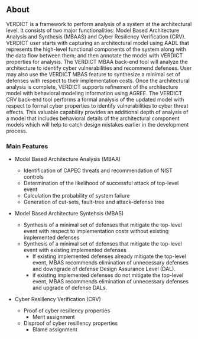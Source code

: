 ## About

VERDICT is a framework to perform analysis of a system at the architectural level. It consists of two major functionalities: Model Based Architecture Analysis and Synthesis (MBAAS) and Cyber Resiliency Verification (CRV). VERDICT user starts with capturing an architectural model using AADL that represents the high-level functional components of the system along with the data flow between them; and then annotate the model with VERDICT properties for analysis. The VERDICT MBAA back-end tool will analyze the architecture to identify cyber vulnerabilities and recommend defenses. User may also use the VERDICT MBAS feature to synthesize a minimal set of defenses with respect to their implementation costs. Once the architectural analysis is complete, VERDICT supports refinement of the architecture model with behavioral modeling information using AGREE. The VERDICT CRV back-end tool performs a formal analysis of the updated model with respect to formal cyber properties to identify vulnerabilities to cyber threat effects. This valuable capability provides an additional depth of analysis of a model that includes behavioral details of the architectural component models which will help to catch design mistakes earlier in the development process.

### Main Features

- Model Based Architecture Analysis (MBAA)
  - Identification of CAPEC threats and recommendation of NIST controls
  - Determination of the likelihood of successful attack of top-level event
  - Calculation the probability of system failure
  - Generation of cut-sets, fault-tree and attack-defense tree
  
- Model Based Architecture Syntehsis (MBAS)
  - Synthesis of a minimal set of defenses that mitigate the top-level event with respect to implementation costs without existing implemented defenses
  - Synthesis of a minimal set of defenses that mitigate the top-level event with existing implemented defenses 
    - If existing implemented defenses already mitigate the top-level event, MBAS recommends elimination of unnecessary defenses and downgrade of defense Design Assurance Level (DAL). 
    - if existing implemented defenses do not mitigate the top-level event, MBAS recommends elimination of unnecessary defenses and upgrade of defense DALs. 
    
- Cyber Resillency Verification (CRV)
  - Proof of cyber resillency properties
    - Merit assignment
  - Disproof of cyber resillency properties
    - Blame assignment
  
